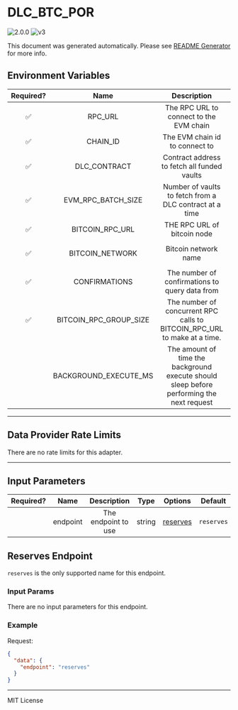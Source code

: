 # DLC_BTC_POR

![2.0.0](https://img.shields.io/github/package-json/v/smartcontractkit/external-adapters-js?filename=packages/sources/dlc-btc-por/package.json) ![v3](https://img.shields.io/badge/framework%20version-v3-blueviolet)

This document was generated automatically. Please see [README Generator](../../scripts#readme-generator) for more info.

## Environment Variables

| Required? |          Name          |                                        Description                                        |  Type  |             Options             |  Default  |
| :-------: | :--------------------: | :---------------------------------------------------------------------------------------: | :----: | :-----------------------------: | :-------: |
|    ✅     |        RPC_URL         |                          The RPC URL to connect to the EVM chain                          | string |                                 |           |
|    ✅     |        CHAIN_ID        |                              The EVM chain id to connect to                               | number |                                 |           |
|    ✅     |      DLC_CONTRACT      |                        Contract address to fetch all funded vaults                        | string |                                 |           |
|    ✅     |   EVM_RPC_BATCH_SIZE   |                  Number of vaults to fetch from a DLC contract at a time                  | number |                                 |   `100`   |
|    ✅     |    BITCOIN_RPC_URL     |                                THE RPC URL of bitcoin node                                | string |                                 |           |
|    ✅     |    BITCOIN_NETWORK     |                                   Bitcoin network name                                    |  enum  | `mainnet`, `regtest`, `testnet` | `mainnet` |
|    ✅     |     CONFIRMATIONS      |                      The number of confirmations to query data from                       | number |                                 |    `6`    |
|    ✅     | BITCOIN_RPC_GROUP_SIZE |         The number of concurrent RPC calls to BITCOIN_RPC_URL to make at a time.          | number |                                 |   `30`    |
|           | BACKGROUND_EXECUTE_MS  | The amount of time the background execute should sleep before performing the next request | number |                                 |  `10000`  |

---

## Data Provider Rate Limits

There are no rate limits for this adapter.

---

## Input Parameters

| Required? |   Name   |     Description     |  Type  |            Options             |  Default   |
| :-------: | :------: | :-----------------: | :----: | :----------------------------: | :--------: |
|           | endpoint | The endpoint to use | string | [reserves](#reserves-endpoint) | `reserves` |

## Reserves Endpoint

`reserves` is the only supported name for this endpoint.

### Input Params

There are no input parameters for this endpoint.

### Example

Request:

```json
{
  "data": {
    "endpoint": "reserves"
  }
}
```

---

MIT License
